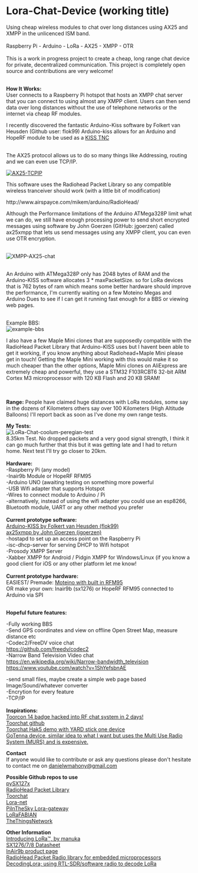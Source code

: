 # Lora-Chat-Device (working title)

<p>Using cheap wireless modules to chat over long distances using AX25 and XMPP in the unlicenced ISM band.<br>
<br>
Raspberry Pi - Arduino - LoRa - AX25 - XMPP - OTR<br><br>
This is a work in progress project to create a cheap, long range chat device for private, decentralized communication. This project is completely open source and contributions are very welcome!</p>
<br>
<b>How It Works:</b><br>
User connects to a Raspberry Pi hotspot that hosts an XMPP chat server that you can connect to using almost any XMPP client. Users can then send data over long distances without the use of telephone networks or the internet via cheap RF modules.<br>

<p>I recently discovered the fantastic Arduino-Kiss software by Folkert van Heusden (Github user: flok99)
Arduino-kiss allows for an Arduino and HopeRF module to be used as a <a href="https://en.wikipedia.org/wiki/KISS_%28TNC%29">KISS TNC </a>

<br>The AX25 protocol allows us to do so many things like Addressing, routing and we can even use TCP/IP.</p>
[![AX25-TCPIP](http://img.youtube.com/vi/Z9LDWIDyYq8/0.jpg)](http://www.youtube.com/watch?v=Z9LDWIDyYq8 "AX25 TCP/IP over LoRa ")
<br>
<p>This software uses the Radiohead Packet Library so any compatible wireless tranceiver should work (with a little bit of modification)<br></p>
http://www.airspayce.com/mikem/arduino/RadioHead/
<br>
<p>Although the Performance limitations of the Arduino ATMega328P limit what we can do, we still have enough processing power to send short encrypted messages using software by John Goerzen (GitHub: jgoerzen) called ax25xmpp that lets us send messages using any XMPP client, you can even use OTR encryption.</p>
<br>
<img src="http://i.imgur.com/iDSmCiD.jpg" alt="XMPP-AX25-chat"> 
<br>
<br>
<p>An Arduino with ATMega328P only has 2048 bytes of RAM and the Arduino-KISS software allocates 3 * maxPacketSize. so for LoRa devices that is 762 bytes of ram which means some better hardware should improve the performance, I'm currently waiting on a few Moteino Megas and Arduino Dues to see if I can get it running fast enough for a BBS or viewing web pages.</p>
<br>
Example BBS:<br>
<img src="http://www.endtimeprophecy.net/Blog/wp-content/uploads/2015/03/BBS-Main-Menu.png" alt="example-bbs">

<br>
<p>I also have a few Maple Mini clones that are supposedly compatible with the RadioHead Packet Library that Arduino-KISS uses but I havent been able to get it working, if you know anything about Radiohead+Maple Mini please get in touch!
Getting the Maple Mini working with this would make it so much cheaper than the other options, Maple Mini clones on AliExpress are extremely cheap and powerful, they use a STM32 F103RCBT6 32-bit ARM Cortex M3 microprocessor with 120 KB Flash and 20 KB SRAM!</p>
<br>
<br>
<b>Range:</b>
People have claimed huge distances with LoRa modules, some say in the dozens of Kilometers others say over 100 Kilometers (High Altitude Balloons) I'll report back as soon as I've done my own range tests.

<b>My Tests:</b>
<br>
<img src="http://i.imgur.com/tjdWeO5.png" alt="LoRa-Chat-coolum-peregian-test"> 
<br>
8.35km Test. No dropped packets and a very good signal strength, I think it can go much further that this but it was getting late and I had to return home. Next test I'll try go closer to 20km.
<br>
<br>
<b>Hardware:</b><br>
-Raspberry Pi (any model)<br>
-Inair9b Module or HopeRF RFM95<br>
-Arduino UNO (awaiting testing on something more powerful<br>
-USB Wifi adapter that supports Hotspot<br>
-Wires to connect module to Arduino / Pi<br>
-alternatively, instead of using the wifi adapter you could use an esp8266, Bluetooth module, UART or any other method you prefer<br>
<br>
<b>Current prototype software:</b> <br>
<a href="https://github.com/flok99/arduino-kiss
">Arduino-KISS by Folkert van Heusden (flok99)</a><br>
<a href="https://github.com/jgoerzen/ax25xmpp
">ax25xmpp by John Goerzen (jgoerzen)</a><br>
-hostapd to set up an access point on the Raspberry Pi<br>
-isc-dhcp-server for serving DHCP to Wifi hotspot<br>
-Prosody XMPP Server<br>
-Xabber XMPP for Android / Pidgin XMPP for Windows/Linux (if you know a good client for iOS or any other platform let me know!
<br>
<br>
<b>Current prototype hardware:</b><br>
EASIEST/ Premade: <a href="https://lowpowerlab.com/shop/moteinomega">Moteino with built in RFM95 </a>
<br>OR make your own: Inair9b (sx1276) or HopeRF RFM95 connected to Arduino via SPI
<br>
<br>

<b>Hopeful future features:</b>

-Fully working BBS<br>
-Send GPS coordinates and view on offline Open Street Map, measure distance etc<br>
-Codec2/FreeDV voice chat<br>
https://github.com/freedv/codec2<br>
-Narrow Band Television Video chat<br>
https://en.wikipedia.org/wiki/Narrow-bandwidth_television<br>
https://www.youtube.com/watch?v=1ShYefsbnAE<br>

-send small files, maybe create a simple web page based Image/Sound/whatever converter<br>
-Encrytion for every feature<br>
-TCP/IP<br>
<br>
<b>Inspirations:</b><br> 
<a href="http://ossmann.blogspot.com.au/2012/10/the-toorcon-14-badge.html">Toorcon 14 badge hacked into RF chat system in 2 days!</a><br>
<a href="https://github.com/hathcox/ToorChat">Toorchat github</a><br>
<a href="https://youtu.be/pkTlTCUeec0?t=622">Toorchat Hak5 demo with YARD stick one device</a><br>
<a href="http://www.gotenna.com/">GoTenna device, similar idea to what I want but uses the Multi Use Radio System (MURS) and is expensive.</a><br>

<b>Contact</b><br>
If anyone would like to contribute or ask any questions please don't hesitate to contact me on danielwmahony@gmail.com

<b>Possible Github repos to use</b><br> 
<a href="https://github.com/mayeranalytics/pySX127x">pySX127x </a><br>
<a href="https://github.com/PaulStoffregen/RadioHead">RadioHead Packet Library</a><br>
<a href="https://github.com/hathcox/ToorChat">Toorchat</a><br>
<a href="https://github.com/Lora-net">Lora-net</a><br>
<a href="https://github.com/PiInTheSky/lora-gateway">PiInTheSky Lora-gateway</a><br>
<a href="https://github.com/telecombretagne/LoRaFABIAN">LoRaFABIAN</a><br>
<a href="https://github.com/TheThingsNetwork/">TheThingsNetwork</a><br>

<b>Other Information</b><br>
<a href="http://www.instructables.com/id/Introducing-LoRa-/?ALLSTEPS">Introducing LoRa™, by manuka </a><br>
<a href="http://www.semtech.com/images/datasheet/sx1276_77_78_79.pdf">SX1276/7/8 Datasheet</a><br>
<a href="http://modtronix.com/inair9b.html">InAir9b product page</a><br>
<a href="http://www.airspayce.com/mikem/arduino/RadioHead/">RadioHead Packet Radio library for embedded microprocessors</a><br>
<a href="https://revspace.nl/DecodingLora">DecodingLora; using RTL-SDR/software radio to decode LoRa</a>
